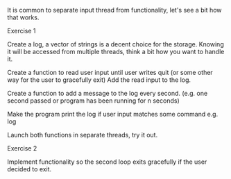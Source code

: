 It is common to separate input thread from functionality, let's see a bit how that works.

 

Exercise 1

Create a log, a vector of strings is a decent choice for the storage.  Knowing it will be accessed from multiple threads, think a bit how you want to handle it.

 

Create a function to read user input until user writes quit (or some other way for the user to gracefully exit) Add the read input to the log.

Create a function to add a message to the log every second.  (e.g. one second passed or program has been running for n seconds)

 

Make the program print the log if user input matches some command e.g. log

Launch both functions in separate threads, try it out.

 

Exercise 2

Implement functionality so the second loop exits gracefully if the user decided to exit.
